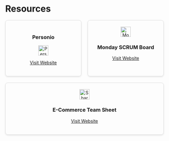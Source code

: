 # Resources

<div style="display: flex; flex-wrap: wrap; gap: 20px;">

  <div style="flex: 1 1 30%; padding: 20px; border: 1px solid #ddd; border-radius: 8px; box-shadow: 0 2px 5px rgba(0, 0, 0, 0.1); text-align: center;">
    <h3>Personio</h3>
    <img src="https://logowik.com/content/uploads/images/personio2364.jpg" alt="Personio Logo" style="height: 32px; vertical-align: middle;">
    <p><a href="https://personio.com" target="_blank">Visit Website</a></p>
  </div>

  <div style="flex: 1 1 30%; padding: 20px; border: 1px solid #ddd; border-radius: 8px; box-shadow: 0 2px 5px rgba(0, 0, 0, 0.1); text-align: center;">
        <img src="https://monday.com/p/wp-content/uploads/2023/03/Logo-monday.com-2.png" alt="Monday.com Logo" style="height: 32px; vertical-align: middle;">
    <h3>Monday SCRUM Board</h3>
    <p><a href="https://ponroy.monday.com/boards/7033000094" target="_blank">Visit Website</a></p>
  </div>

  <div style="flex: 1 1 30%; padding: 20px; border: 1px solid #ddd; border-radius: 8px; box-shadow: 0 2px 5px rgba(0, 0, 0, 0.1); text-align: center;">
    <img src="https://d11wkw82a69pyn.cloudfront.net/wm-reply/siteassets/images/sharepoint-logo.jpg" alt="SharePoint Logo" style="height: 32px; vertical-align: middle;">
    <h3>E-Commerce Team Sheet</h3>
    <p><a href="https://ponroysante.sharepoint.com" target="_blank">Visit Website</a></p>
  </div>

</div>
